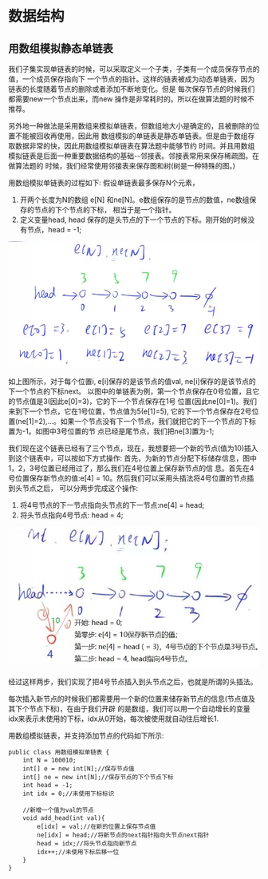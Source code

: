 # 数据结构
## 用数组模拟静态单链表
我们子集实现单链表的时候，可以采取定义一个子类，子类有一个成员保存节点的值，一个成员保存指向下
一个节点的指针。这样的链表被成为动态单链表，因为链表的长度随着节点的删除或者添加不断地变化。但是
每次保存节点的时候我们都需要new一个节点出来，而new 操作是非常耗时的。所以在做算法题的时候不推荐。

另外地一种做法是采用数组来模拟单链表，但数组地大小是确定的，且被删除的位置不能被回收再使用，因此用
数组模拟的单链表是静态单链表。但是由于数组存取数据非常的快，因此用数组模拟单链表在算法题中能够节约
时间。并且用数组模拟链表是后面一种重要数据结构的基础--邻接表。邻接表常用来保存稀疏图。在做算法题的
时候，我们经常使用邻接表来保存图和树(树是一种特殊的图。)

用数组模拟单链表的过程如下:
假设单链表最多保存N个元素，
1. 开两个长度为N的数组 e[N] 和ne[N]。e数组保存的是节点的数值，ne数组保存的节点的下个节点的下标，
相当于是一个指针。
2. 定义变量head, head 保存的是头节点的下一个节点的下标。刚开始的时候没有节点，head = -1;

![](pics/用数组模拟单链表.JPG)

如上图所示，对于每个位置i, e[i]保存的是该节点的值val, ne[i]保存的是该节点的下一个节点的下标next。
以图中的单链表为例，第一个节点保存在0号位置，且它的节点值是3(因此e[0]=3)，它的下一个节点保存在1号
位置(因此ne[0]=1)。我们来到下一个节点，它在1号位置，节点值为5(e[1]=5), 它的下一个节点保存在2号位
置(ne[1]=2),...。如果一个节点没有下一个节点，我们就把它的下一个节点的下标置为-1。如图中3号位置的节
点已经是尾节点，我们把ne[3]置为-1;

我们现在这个链表已经有了三个节点，现在，我想要把一个新的节点(值为10)插入到这个链表中，可以按如下方式操作:
首先，为新的节点分配下标储存信息，图中1，2，3号位置已经用过了，那么我们在4号位置上保存新节点的信
息。首先在4号位置保存新节点的值:e[4] = 10。然后我们可以采用头插法将4号位置的节点插到头节点之后，
可以分两步完成这个操作:
  1. 将4号节点的下一节点指向头节点的下一节点:ne[4] = head;
  2. 将头节点指向4号节点: head = 4;
  
  ![](pics/插入新节点.JPG)

经过这样两步，我们实现了把4号节点插入到头节点之后，也就是所谓的头插法。

每次插入新节点的时候我们都需要用一个新的位置来储存新节点的信息(节点值及其下个节点下标)，在由于我们开辟
的是数组，我们可以用一个自动增长的变量idx来表示未使用的下标，idx从0开始，每次被使用就自动往后增长1.

用数组模拟链表，并支持添加节点的代码如下所示:
```
public class 用数组模拟单链表 {
    int N = 100010;
    int[] e = new int[N];//保存节点值
    int[] ne = new int[N];//保存节点的下个节点下标
    int head = -1;
    int idx = 0;//未使用下标标识
    
    //新增一个值为val的节点
    void add_head(int val){
        e[idx] = val;//在新的位置上保存节点值
        ne[idx] = head;//将新节点的next指针指向头节点next指针
        head = idx;//将头节点指向新节点
        idx++;//未使用下标后移一位
    }
}
```

